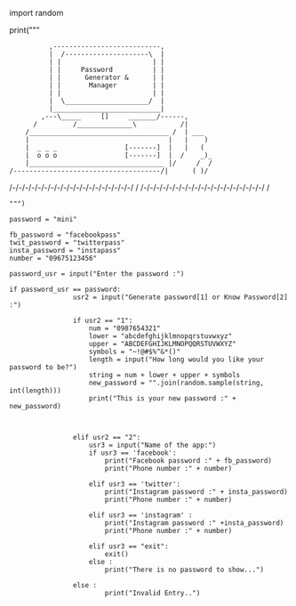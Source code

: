 import random


print("""

              ,---------------------------,
              |  /---------------------\  |
              | |                       | |
              | |     Password          | |
              | |      Generator &      | |
              | |       Manager         | |
              | |                       | |
              |  \_____________________/  |
              |___________________________|
            ,---\_____     []     _______/------,
          /         /______________\           /|
        /___________________________________ /  | ___
        |                                   |   |    )
        |  _ _ _                 [-------]  |   |   (
        |  o o o                 [-------]  |  /    _)_
        |__________________________________ |/     /  /
    /-------------------------------------/|      ( )/
  /-/-/-/-/-/-/-/-/-/-/-/-/-/-/-/-/-/-/-/ /
/-/-/-/-/-/-/-/-/-/-/-/-/-/-/-/-/-/-/-/ /
~~~~~~~~~~~~~~~~~~~~~~~~~~~~~~~~~~~~~~~
""")

password = "mini"

fb_password = "facebookpass"
twit_password = "twitterpass"
insta_password = "instapass"
number = "09675123456"

password_usr = input("Enter the password :")

if password_usr == password:
                usr2 = input("Generate password[1] or Know Password[2] :")

                if usr2 == "1":
                    num = "0987654321"
                    lower = "abcdefghijklmnopqrstuvwxyz"
                    upper = "ABCDEFGHIJKLMNOPQQRSTUVWXYZ"
                    symbols = "~!@#$%^&*()"
                    length = input("How long would you like your password to be?")
                    string = num + lower + upper + symbols
                    new_password = "".join(random.sample(string, int(length)))
                    print("This is your new password :" + new_password)
           
                    

                elif usr2 == "2":
                    usr3 = input("Name of the app:")
                    if usr3 == 'facebook':
                        print("Facebook password :" + fb_password)
                        print("Phone number :" + number)
                        
                    elif usr3 == 'twitter':
                        print("Instagram password :" + insta_password)
                        print("Phone number :" + number)
                        
                    elif usr3 == 'instagram' :
                        print("Instagram password :" +insta_password)
                        print("Phone number :" + number)
                    
                    elif usr3 == "exit":
                        exit()   
                    else :
                        print("There is no password to show...") 
                    
                else :
                        print("Invalid Entry..")
